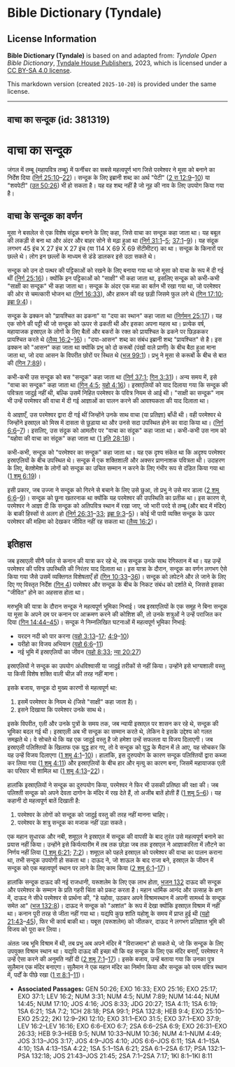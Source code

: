 # Bible Dictionary (Tyndale)

## License Information

**Bible Dictionary (Tyndale)** is based on and adapted from: _Tyndale Open Bible Dictionary_, [Tyndale House Publishers](https://tyndaleopenresources.com/), 2023, which is licensed under a [CC BY-SA 4.0 license](https://creativecommons.org/licenses/by-sa/4.0/legalcode.en).

This markdown version (created `2025-10-20`) is provided under the same license.



--------------------------------

## वाचा का सन्दूक (id: 381319)

वाचा का सन्दूक
==============

जंगल में तम्बू (महापवित्र तम्बू) में फर्नीचर का सबसे महत्वपूर्ण भाग जिसे परमेश्वर ने मूसा को बनाने का निर्देश दिया ([निर्ग 25:10](https://ref.ly/Exod25:10-Exod25:22)–[22](https://ref.ly/Exod25:10-Exod25:22))। सन्दूक के लिए इब्रानी शब्द का अर्थ "पेटी" ([2 रा 12:9](https://ref.ly/2Kgs12:9-2Kgs12:10)–[10](https://ref.ly/2Kgs12:9-2Kgs12:10)) या "शवपेटी" ([उत 50:26](https://ref.ly/Gen50:26)) भी हो सकता है। यह वह शब्द नहीं है जो नूह की नाव के लिए उपयोग किया गया है।

वाचा के सन्दूक का वर्णन
-----------------------

मूसा ने बसलेल से एक विशेष संदूक बनाने के लिए कहा, जिसे वाचा का सन्दूक कहा जाता था। यह बबूल की लकड़ी से बना था और अंदर और बाहर सोने से मढ़ा हुआ था ([निर्ग 31:1](https://ref.ly/Exod31:1-Exod31:5)–[5](https://ref.ly/Exod31:1-Exod31:5); [37:1](https://ref.ly/Exod37:1-Exod37:9)–[9](https://ref.ly/Exod37:1-Exod37:9))। यह संदूक लगभग 45 इंच X 27 इंच X 27 इंच (या 114 X 69 X 69 सेंटीमीटर) का था। सन्दूक के किनारों पर छल्ले थे। लोग इन छल्लों के माध्यम से डंडे डालकर इसे उठा सकते थे।

सन्दूक को उन दो पत्थर की पट्टिकाओं को रखने के लिए बनाया गया था जो मूसा को वाचा के रूप में दी गई थीं ([निर्ग 25:16](https://ref.ly/Exod25:16))। क्योंकि इन पट्टिकाओं को "साक्षी" भी कहा जाता था, इसलिए सन्दूक को कभी\-कभी "साक्षी का सन्दूक" भी कहा जाता था। सन्दूक के अंदर एक मन्ना का बर्तन भी रखा गया था, जो परमेश्वर की ओर से चमत्कारी भोजन था ([निर्ग 16:33](https://ref.ly/Exod16:33)), और हारून की वह छड़ी जिसमे फुल लगे थे ([गिन 17:10](https://ref.ly/Num17:10); [इब्रा 9:4](https://ref.ly/Heb9:4))।

सन्दूक के ढक्कन को "प्रायश्चित का ढकना" या "दया का स्थान" कहा जाता था ([निर्गमन 25:17](https://ref.ly/Exod25:17))। यह एक सोने की पट्टी थी जो सन्दूक को ऊपर से ढकती थी और इसका अपना महत्व था। प्रत्येक वर्ष, महायाजक इस्राएल के लोगों के लिए बैलों और बकरों के रक्त को प्रायश्चित के ढकने पर छिड़ककर प्रायश्चित करते थे ([लैव्य 16:2](https://ref.ly/Lev16:2-Lev16:16)–[16](https://ref.ly/Lev16:2-Lev16:16))। "दया\-आसन" शब्द का संबंध इब्रानी शब्द "प्रायश्चित" से है। इस ढक्कन को "आसन" कहा जाता था क्योंकि प्रभु को दो करूबों (पंखों वाले प्राणी) के बीच बैठा हुआ माना जाता था, जो दया आसन के विपरीत छोरों पर स्थित थे ([भज 99:1](https://ref.ly/Ps99:1))। प्रभु ने मूसा से करूबों के बीच से बात की ([गिन 7:89](https://ref.ly/Num7:89))।

कभी\-कभी उस सन्दूक को बस "सन्दूक" कहा जाता था ([निर्ग 37:1](https://ref.ly/Exod37:1); [गिन 3:31](https://ref.ly/Num3:31))। अन्य समय में, इसे "वाचा का सन्दूक" कहा जाता था ([गिन 4:5](https://ref.ly/Num4:5); [यहो 4:16](https://ref.ly/Josh4:16))। इस्राएलियों को याद दिलाया गया कि सन्दूक की पवित्रता जादुई नहीं थी, बल्कि उसमें निहित परमेश्वर के पवित्र नियम से आई थी। "साक्षी का सन्दूक" नाम भी उन्हें परमेश्वर की वाचा में दी गई आज्ञाओं का पालन करने की आवश्यकता की याद दिलाता था।

ये आज्ञाएँ, उस परमेश्वर द्वारा दी गई थीं जिन्होंने उनके साथ वाचा (या प्रतिज्ञा) बाँधी थी। वही परमेश्वर थे जिन्होंने इस्राएल को मिस्र में दासता से छुड़ाया था और उनसे सदा उपस्थित होने का वादा किया था। ([निर्ग 6:6](https://ref.ly/Exod6:6-Exod6:7)–[7](https://ref.ly/Exod6:6-Exod6:7))। इसलिए, उस संदूक को आमतौर पर "वाचा का संदूक" कहा जाता था। कभी\-कभी उस नाम को "यहोवा की वाचा का संदूक" कहा जाता था ([1 इति 28:18](https://ref.ly/1Chr28:18))।

कभी\-कभी, सन्दूक को "परमेश्वर का सन्दूक" कहा जाता था। यह एक दृश्य संकेत था कि अदृश्य परमेश्वर इस्राएलियों के बीच उपस्थित थे। सन्दूक में एक शक्तिशाली और अक्सर प्राणनाशक पवित्रता थी। उदाहरण के लिए, बेतशेमेश के लोगों को सन्दूक का उचित सम्मान न करने के लिए गंभीर रूप से दंडित किया गया था ([1 शमू 6:19](https://ref.ly/1Sam6:19))।

इसी प्रकार, जब उज्जा ने सन्दूक को गिरने से बचाने के लिए उसे छुआ, तो प्रभु ने उसे मार डाला ([2 शमू 6:6](https://ref.ly/2Sam6:6-2Sam6:9)–[9](https://ref.ly/2Sam6:6-2Sam6:9))। सन्दूक को छूना खतरनाक था क्योंकि यह परमेश्वर की उपस्थिति का प्रतीक था। इस कारण से, परमेश्वर ने आज्ञा दी कि सन्दूक को अतिपवित्र स्थान में रखा जाए, जो भारी परदे से तम्बू (और बाद में मंदिर) के बाकी हिस्सों से अलग हो ([निर्ग 26:31](https://ref.ly/Exod26:31-Exod26:33)–[33](https://ref.ly/Exod26:31-Exod26:33); [इब्रा 9:3](https://ref.ly/Heb9:3-Heb9:5)–[5](https://ref.ly/Heb9:3-Heb9:5))। कोई भी पापी व्यक्ति सन्दूक के ऊपर परमेश्वर की महिमा को देखकर जीवित नहीं रह सकता था ([लैव्य 16:2](https://ref.ly/Lev16:2))।

इतिहास
------

जब इस्राएली सीनै पर्वत से कनान की यात्रा कर रहे थे, तब सन्दूक उनके साथ रेगिस्तान में था। यह उन्हें परमेश्वर की पवित्र उपस्थिति की निरंतर याद दिलाता था। इस यात्रा के दौरान, सन्दूक का वर्णन लगभग ऐसे किया गया जैसे उसमें व्यक्तिगत विशेषताएँ हों ([गिन 10:33](https://ref.ly/Num10:33-Num10:36)–[36](https://ref.ly/Num10:33-Num10:36))। सन्दूक को लपेटने और ले जाने के लिए दिए गए विस्तृत निर्देश ([गिन 4](https://ref.ly/Num4:1-Num4:49)) परमेश्वर और सन्दूक के बीच के निकट संबंध को दर्शाते थे, जिससे इसका "जीवित" होने का अहसास होता था।

मरुभूमि की यात्रा के दौरान सन्दूक ने महत्वपूर्ण भूमिका निभाई। जब इस्राएलियों के एक समूह ने बिना सन्दूक या मूसा के अपने दम पर कनान पर आक्रमण करने की कोशिश की, तो उनके शत्रुओं ने उन्हें पराजित कर दिया ([गिन 14:44–45](https://ref.ly/Num14:44))। सन्दूक ने निम्नलिखित घटनाओं में महत्वपूर्ण भूमिका निभाई:

* यरदन नदी को पार करना ([यहो 3:13](https://ref.ly/Josh3:13-Josh3:17)–[17](https://ref.ly/Josh3:13-Josh3:17); [4:9](https://ref.ly/Josh4:9-Josh4:10)–[10](https://ref.ly/Josh4:9-Josh4:10))
* यरीहो का विजय अभियान ([यहो 6:6](https://ref.ly/Josh6:6-Josh6:11)–[11](https://ref.ly/Josh6:6-Josh6:11))
* नई भूमि में इस्राएलियों का जीवन ([यहो 8:33](https://ref.ly/Josh8:33); [न्या 20:27](https://ref.ly/Judg20:27))

इस्राएलियों ने सन्दूक का उपयोग अंधविश्वासी या जादुई तरीकों से नहीं किया। उन्होंने इसे भाग्यशाली वस्तु या किसी विशेष शक्ति वाली चीज़ की तरह नहीं माना।

इसके बजाय, सन्दूक दो मुख्य कारणों से महत्वपूर्ण था:

1. इसमें परमेश्वर के नियम थे (जिसे "साक्षी" कहा जाता है)।
2. इसने दिखाया कि परमेश्वर उनके साथ थे।

इसके विपरीत, एली और उनके पुत्रों के समय तक, जब न्यायी इस्राएल पर शासन कर रहे थे, सन्दूक की भूमिका बदल गई थी। इस्राएली अब भी सन्दूक का सम्मान करते थे, लेकिन वे इसके उद्देश्य को गलत समझते थे। वे सोचते थे कि यह एक जादुई वस्तु है जो हमेशा उन्हें सफलता या विजय दिलाएगी। जब इस्राएली पलिश्तियों के खिलाफ एक युद्ध हार गए, तो वे सन्दूक को युद्ध के मैदान में ले आए, यह सोचकर कि यह उन्हें विजय दिलाएगा ([1 शमू 4:1](https://ref.ly/1Sam4:1-1Sam4:10)–[10](https://ref.ly/1Sam4:1-1Sam4:10))। हालांकि, इस दुरुपयोग के कारण सन्दूक पलिश्तियों द्वारा कब्जा कर लिया गया ([1 शमू 4:11](https://ref.ly/1Sam4:11)) और इस्राएलियों के बीच हार और मृत्यु का कारण बना, जिसमें महायाजक एली का परिवार भी शामिल था ([1 शमू 4:13](https://ref.ly/1Sam4:13-1Sam4:22)–[22](https://ref.ly/1Sam4:13-1Sam4:22))।

हालांकि इस्राएलियों ने सन्दूक का दुरुपयोग किया, परमेश्वर ने फिर भी उसकी प्रतिष्ठा की रक्षा की। जब पलिश्ती सन्दूक को अपने देवता दागोन के मंदिर में रख देते हैं, तो अजीब बातें होती हैं ([1 शमू 5–6](https://ref.ly/1Sam5:1-1Sam6:21))। यह कहानी दो महत्वपूर्ण बातें दिखाती है:

1. परमेश्वर के लोगों को सन्दूक को जादुई वस्तु की तरह नहीं मानना चाहिए।
2. परमेश्वर के शत्रु सन्दूक का मजाक नहीं उड़ा सकते।

एक महान सुधारक और नबी, शमूएल ने इस्राएल में सन्दूक की वापसी के बाद तुरंत उसे महत्वपूर्ण बनाने का प्रयास नहीं किया। उन्होंने इसे किर्यत्यारीम में तब तक छोड़ा जब तक इस्राएल ने आज्ञाकारिता में लौटने का निर्णय नहीं लिया ([1 शमू 6:21](https://ref.ly/1Sam6:21); [7:2](https://ref.ly/1Sam7:2))। शमूएल को पहले इस्राएल को परमेश्वर की वाचा का पालन कराना था, तभी सन्दूक उपयोगी हो सकता था। दाऊद ने, जो शाऊल के बाद राजा बने, इस्राएल के जीवन में सन्दूक को एक महत्वपूर्ण स्थान पर लाने के लिए काम किया ([2 शमू 6:1](https://ref.ly/2Sam6:1-2Sam6:17)–[17](https://ref.ly/2Sam6:1-2Sam6:17))।

हालांकि सन्दूक दाऊद की नई राजधानी, यरूशलेम के लिए एक लाभ होता, [भजन 132](https://ref.ly/Ps132:1-Ps132:18) दाऊद की सन्दूक और परमेश्वर के सम्मान के प्रति गहरी चिंता को प्रकट करता है। महान धार्मिक आनंद और उत्साह के क्षण में, दाऊद ने सीधे परमेश्वर से प्रार्थना की, "हे यहोवा, उठकर अपने विश्रामस्थान में अपनी सामर्थ्य के सन्दूक समेत आ" ([भज 132:8](https://ref.ly/Ps132:8))। दाऊद ने सन्दूक को "अशांत" के रूप में देखा क्योंकि इस्राएल विश्राम में नहीं था। कनान पूरी तरह से जीता नहीं गया था। यद्यपि कुछ शांति यहोशू के समय में प्राप्त हुई थी ([यहो 21:43](https://ref.ly/Josh21:43-Josh21:45)–[45](https://ref.ly/Josh21:43-Josh21:45)), फिर भी कार्य बाकी था। यबूस (यरूशलेम) को जीतकर, दाऊद ने लगभग प्रतिज्ञात भूमि की विजय को पूरा कर लिया।

अंततः जब भूमि विश्राम में थी, तब प्रभु अब अपने मंदिर में "विराजमान" हो सकते थे, जो कि सन्दूक के लिए उपयुक्त विश्राम स्थान था। यद्यपि दाऊद की इच्छा थी कि वह सन्दूक के लिए एक मंदिर बनाएँ, परमेश्वर ने उन्हें ऐसा करने की अनुमति नहीं दी ([2 शमू 7:1](https://ref.ly/2Sam7:1-2Sam7:17)–[17](https://ref.ly/2Sam7:1-2Sam7:17))। इसके बजाय, उन्हें बताया गया कि उनका पुत्र सुलैमान एक मंदिर बनाएगा। सुलैमान ने एक महान मंदिर का निर्माण किया और सन्दूक को परम पवित्र स्थान में, पर्दों के पीछे रखा ([1 रा 8:1](https://ref.ly/1Kgs8:1-1Kgs8:11)–[11](https://ref.ly/1Kgs8:1-1Kgs8:11))।

* **Associated Passages:** GEN 50:26; EXO 16:33; EXO 25:16; EXO 25:17; EXO 37:1; LEV 16:2; NUM 3:31; NUM 4:5; NUM 7:89; NUM 14:44; NUM 14:45; NUM 17:10; JOS 4:16; JOS 8:33; JDG 20:27; 1SA 4:11; 1SA 6:19; 1SA 6:21; 1SA 7:2; 1CH 28:18; PSA 99:1; PSA 132:8; HEB 9:4; EXO 25:10–EXO 25:22; 2KI 12:9–2KI 12:10; EXO 31:1–EXO 31:5; EXO 37:1–EXO 37:9; LEV 16:2–LEV 16:16; EXO 6:6–EXO 6:7; 2SA 6:6–2SA 6:9; EXO 26:31–EXO 26:33; HEB 9:3–HEB 9:5; NUM 10:33–NUM 10:36; NUM 4:1–NUM 4:49; JOS 3:13–JOS 3:17; JOS 4:9–JOS 4:10; JOS 6:6–JOS 6:11; 1SA 4:1–1SA 4:10; 1SA 4:13–1SA 4:22; 1SA 5:1–1SA 6:21; 2SA 6:1–2SA 6:17; PSA 132:1–PSA 132:18; JOS 21:43–JOS 21:45; 2SA 7:1–2SA 7:17; 1KI 8:1–1KI 8:11

